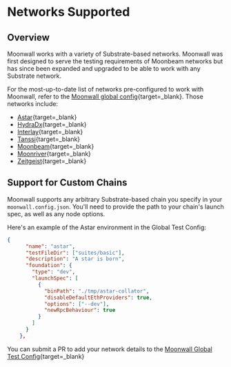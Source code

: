 # Networks Supported 

## Overview 
Moonwall works with a variety of Substrate-based networks. Moonwall was first designed to serve the testing requirements of Moonbeam networks but has since been expanded and upgraded to be able to work with any Substrate network. 

For the most-up-to-date list of networks pre-configured to work with Moonwall, refer to the [Moonwall global config](https://github.com/Moonsong-Labs/moonwall/blob/main/test/moonwall.config.json){target=_blank}. Those networks include: 

- [Astar](https://astar.network/){target=_blank}
- [HydraDx](https://hydradx.io/){target=_blank}
- [Interlay](https://www.interlay.io/){target=_blank}
- [Tanssi](https://www.tanssi.network/){target=_blank}
- [Moonbeam](https://docs.moonbeam.network/){target=_blank}
- [Moonriver](https://docs.moonbeam.network/){target=_blank}
- [Zeitgeist](https://zeitgeist.pm/){target=_blank}

## Support for Custom Chains

Moonwall supports any arbitrary Substrate-based chain you specify in your `moonwall.config.json`. You'll need to provide the path to your chain's launch spec, as well as any node options. 

Here's an example of the Astar environment in the Global Test Config:

```json
{
      "name": "astar",
      "testFileDir": ["suites/basic"],
      "description": "A star is born",
      "foundation": {
        "type": "dev",
        "launchSpec": [
          {
            "binPath": "./tmp/astar-collator",
            "disableDefaultEthProviders": true,
            "options": ["--dev"],
            "newRpcBehaviour": true
          }
        ]
      }
    },
```


You can submit a PR to add your network details to the [Moonwall Global Test Config](https://github.com/Moonsong-Labs/moonwall/blob/main/test/moonwall.config.json){target=_blank}
